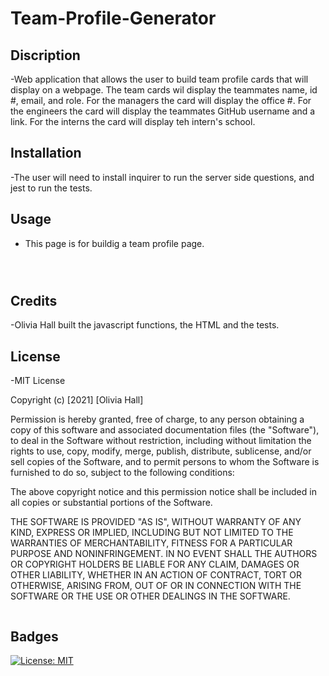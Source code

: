 # Team-Profile-Generator

## Discription

-Web application that allows the user to build team profile cards that will display on a webpage. The team cards wil display the teammates name, id #, email, and role. For the managers the card will display the office #. For the engineers the card will display the teammates GitHub username and a link. For the interns the card will display teh intern's school.

## Installation

-The user will need to install inquirer to run the server side questions, and jest to run the tests.

## Usage

- This page is for buildig a team profile page.

```md

```

```md

```

```md

```

## Credits

-Olivia Hall built the javascript functions, the HTML and the tests.

## License

-MIT License

Copyright (c) [2021] [Olivia Hall]

Permission is hereby granted, free of charge, to any person obtaining a copy
of this software and associated documentation files (the "Software"), to deal
in the Software without restriction, including without limitation the rights
to use, copy, modify, merge, publish, distribute, sublicense, and/or sell
copies of the Software, and to permit persons to whom the Software is
furnished to do so, subject to the following conditions:

The above copyright notice and this permission notice shall be included in all
copies or substantial portions of the Software.

THE SOFTWARE IS PROVIDED "AS IS", WITHOUT WARRANTY OF ANY KIND, EXPRESS OR
IMPLIED, INCLUDING BUT NOT LIMITED TO THE WARRANTIES OF MERCHANTABILITY,
FITNESS FOR A PARTICULAR PURPOSE AND NONINFRINGEMENT. IN NO EVENT SHALL THE
AUTHORS OR COPYRIGHT HOLDERS BE LIABLE FOR ANY CLAIM, DAMAGES OR OTHER
LIABILITY, WHETHER IN AN ACTION OF CONTRACT, TORT OR OTHERWISE, ARISING FROM,
OUT OF OR IN CONNECTION WITH THE SOFTWARE OR THE USE OR OTHER DEALINGS IN THE
SOFTWARE.

```

```

## Badges

[![License: MIT](https://img.shields.io/badge/License-MIT-yellow.svg)](https://opensource.org/licenses/MIT)
